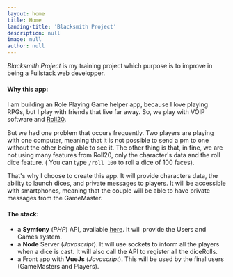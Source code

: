 ```yaml
---
layout: home
title: Home
landing-title: 'Blacksmith Project'
description: null
image: null
author: null
---
```


*Blacksmith Project* is my training project which purpose is to improve in being a Fullstack web developper.

#### Why this app:

I am building an Role Playing Game helper app, because I love playing RPGs, but I play with friends that live far away.
So, we play with VOIP software and [Roll20](https://roll20.net/).

But we had one problem that occurs frequently. Two players are playing with one computer, meaning that it is not possible 
to send a pm to one without the other being able to see it.
The other thing is that, in fine, we are not using many features from Roll20, only the character's data and the roll dice feature.
( You can type `/roll 100` to roll a dice of 100 faces).

That's why I choose to create this app. It will provide characters data, the ability to launch dices, and private messages to players. 
It will be accessible with smartphones, meaning that the couple will be able to have private messages from the GameMaster.

#### The stack:

- a **Symfony** (*PHP*) API, available [here](https://github.com/BlacksmithProject/API). It will provide the Users and Games system.
- a **Node** Server (*Javascript*). It will use sockets to inform all the players when a dice is cast. It will also call the API to register all the diceRolls.
- a Front app with **VueJs** (*Javascript*). This will be used by the final users (GameMasters and Players).